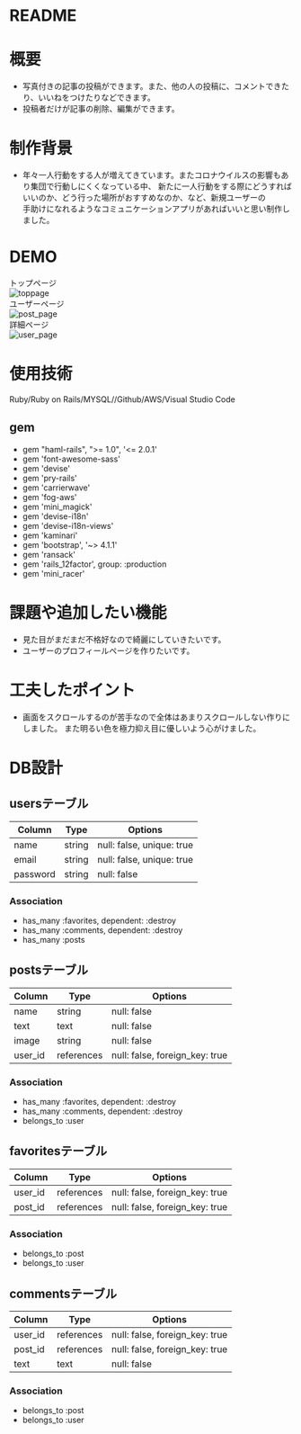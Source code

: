 # README

# 概要
  - 写真付きの記事の投稿ができます。また、他の人の投稿に、コメントできたり、いいねをつけたりなどできます。
  - 投稿者だけが記事の削除、編集ができます。
# 制作背景
  - 年々一人行動をする人が増えてきています。またコロナウイルスの影響もあり集団で行動しにくくなっている中、
  新たに一人行動をする際にどうすればいいのか、どう行った場所がおすすめなのか、など、新規ユーザーの  
  手助けになれるようなコミュニケーションアプリがあればいいと思い制作しました。

# DEMO
 トップページ  
  ![toppage](toppage.png)  
  ユーザーページ    
 ![post_page](post_page.png)  
  詳細ページ  
 ![user_page](user_page.png)

# 使用技術
  Ruby/Ruby on Rails/MYSQL//Github/AWS/Visual Studio Code
 ## gem
 - gem "haml-rails", ">= 1.0", '<= 2.0.1'
 - gem 'font-awesome-sass'
 - gem 'devise'
 - gem 'pry-rails'
 - gem 'carrierwave'
 - gem 'fog-aws'
 - gem 'mini_magick'
 - gem 'devise-i18n'
 - gem 'devise-i18n-views'
 - gem 'kaminari'
 - gem 'bootstrap', '~> 4.1.1'
 - gem 'ransack'
 - gem 'rails_12factor', group: :production
 - gem 'mini_racer'
# 課題や追加したい機能
 - 見た目がまだまだ不格好なので綺麗にしていきたいです。
 - ユーザーのプロフィールページを作りたいです。
# 工夫したポイント
  - 画面をスクロールするのが苦手なので全体はあまりスクロールしない作りにしました。
  また明るい色を極力抑え目に優しいよう心がけました。

# DB設計

## usersテーブル

|Column|Type|Options|
|------|----|-------|
|name|string|null: false, unique: true|
|email|string|null: false, unique: true|
|password|string|null: false|


### Association
- has_many :favorites, dependent: :destroy
- has_many :comments, dependent: :destroy
- has_many :posts

## postsテーブル

|Column|Type|Options|
|------|----|-------|
|name|string|null: false|
|text|text|null: false|
|image|string|null: false|
|user_id|references|null: false, foreign_key: true|


### Association
- has_many :favorites, dependent: :destroy
- has_many :comments, dependent: :destroy
- belongs_to :user

## favoritesテーブル

|Column|Type|Options|
|------|----|-------|
|user_id|references|null: false, foreign_key: true|
|post_id|references|null: false, foreign_key: true|

### Association
- belongs_to :post
- belongs_to :user

## commentsテーブル

|Column|Type|Options|
|------|----|-------|
|user_id|references|null: false, foreign_key: true|
|post_id|references|null: false, foreign_key: true|
|text|text|null: false|

### Association
- belongs_to :post
- belongs_to :user
